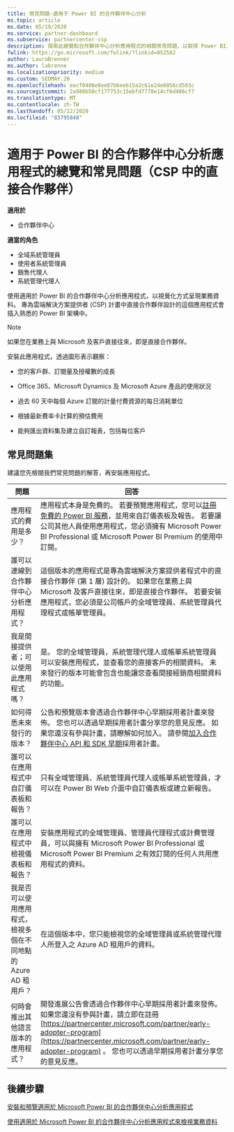 ```yaml
---
title: 常見問題-適用于 Power BI 的合作夥伴中心分析
ms.topic: article
ms.date: 05/19/2020
ms.service: partner-dashboard
ms.subservice: partnercenter-csp
description: 探索此總覽和合作夥伴中心分析應用程式的相關常見問題，以取得 Power BI。
fwlink: https://go.microsoft.com/fwlink/?linkid=852582
author: LauraBrenner
ms.author: labrenne
ms.localizationpriority: medium
ms.custom: SEOMAY.20
ms.openlocfilehash: eacf0408e8ee87b6eeb15a2c61e24e6056cd593c
ms.sourcegitcommit: 2a980b50cf177753c15ebfd7770e14cf6d486cf7
ms.translationtype: MT
ms.contentlocale: zh-TW
ms.lasthandoff: 05/22/2020
ms.locfileid: "83795848"
---
```

# <a name="overview-and-faqs-for-the-partner-center-analytics-app-for-power-bi-direct-partners-in-csp"></a>適用于 Power BI 的合作夥伴中心分析應用程式的總覽和常見問題（CSP 中的直接合作夥伴）

**適用於**

- 合作夥伴中心

**適當的角色**

- 全域系統管理員
- 使用者系統管理員
- 銷售代理人
- 系統管理代理人

使用適用於 Power BI 的合作夥伴中心分析應用程式，以視覺化方式呈現業務資料。 專為雲端解決方案提供者 (CSP) 計畫中直接合作夥伴設計的這個應用程式會插入熟悉的 Power BI 架構中。

> [!NOTE]  
> 如果您在業務上與 Microsoft 及客戶直接往來，即是直接合作夥伴。

安裝此應用程式，透過圖形表示觀察：

- 您的客戶群、訂閱量及授權數的成長

- Office 365、Microsoft Dynamics 及 Microsoft Azure 產品的使用狀況

- 過去 60 天中每個 Azure 訂閱的計量付費資源的每日消耗單位

- 根據最新費率卡計算的預估費用

- 能夠匯出資料集及建立自訂報表，包括每位客戶

## <a name="frequently-asked-questions"></a>常見問題集

建議您先檢閱我們常見問題的解答，再安裝應用程式。

| **問題** | **回答** |
| --- | ---------- |
| 應用程式的費用是多少？ | 應用程式本身是免費的。 若要預覽應用程式，您可以[註冊免費的 Power BI 服務](https://go.microsoft.com/fwlink/p/?linkid=845347)，並用來自訂儀表板及報告。 若要讓公司其他人員使用應用程式，您必須擁有 Microsoft Power BI Professional 或 Microsoft Power BI Premium 的使用中訂閱。 |
| 誰可以連線到合作夥伴中心分析應用程式？ | 這個版本的應用程式是專為雲端解決方案提供者程式中的直接合作夥伴 (第 1 層) 設計的。 如果您在業務上與 Microsoft 及客戶直接往來，即是直接合作夥伴。 若要安裝應用程式，您必須是公司帳戶的全域管理員、系統管理員代理程式或帳單管理員。 |
| 我是間接提供者；可以使用此應用程式嗎？ | 是。 您的全域管理員，系統管理代理人或帳單系統管理員可以安裝應用程式，並查看您的直接客戶的相關資料。 未來發行的版本可能會包含也能讓您查看間接經銷商相關資料的功能。 |
| 如何得悉未來發行的版本？ | 公告和預覽版本會透過合作夥伴中心早期採用者計畫來發佈。 您也可以透過早期採用者計畫分享您的意見反應。 如果您還沒有參與計畫，請瞭解如何加入。 請參閱[加入合作夥伴中心 API 和 SDK 早期](https://docs.microsoft.com/partner-center/develop/early-adopter-program)採用者計畫。  |
| 誰可以在應用程式中自訂儀表板和報告？ | 只有全域管理員、系統管理員代理人或帳單系統管理員，才可以在 Power BI Web 介面中自訂儀表板或建立新報告。 |
| 誰可以在應用程式中檢視儀表板和報告？ | 安裝應用程式的全域管理員、管理員代理程式或計費管理員，可以與擁有 Microsoft Power BI Professional 或 Microsoft Power BI Premium 之有效訂閱的任何人共用應用程式的資料。 |
| 我是否可以使用應用程式，檢視多個在不同地點的 Azure AD 租用戶？ | 在這個版本中，您只能檢視您的全域管理員或系統管理代理人所登入之 Azure AD 租用戶的資料。 | 
| 何時會推出其他語言版本的應用程式？ | 開發進展公告會透過合作夥伴中心早期採用者計畫來發佈。 如果您還沒有參與計畫，請立即在註冊 [https://partnercenter.microsoft.com/partner/early-adopter-program](https://partnercenter.microsoft.com/partner/early-adopter-program) 。 您也可以透過早期採用者計畫分享您的意見反應。 | 



## <a name="next-steps"></a>後續步驟

[安裝和預覽適用於 Microsoft Power BI 的合作夥伴中心分析應用程式](power-bi-app-for-direct-partners-install.md)

[使用適用於 Microsoft Power BI 的合作夥伴中心分析應用程式來檢視業務資料](power-bi-app-for-direct-partners-use.md)
